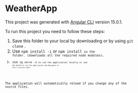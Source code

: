 # WeatherApp

This project was generated with [Angular CLI](https://github.com/angular/angular-cli) version 15.0.1.

To run this project you need to follow these steps:
  1. Save this folder to your local by downloading or by using <code>git clone</code> .
  2. Use <code>npm install -i</code> or <code>npm install<code> in the folder. (downloads all the required node modules).
  3. use <code>ng serve -o<code> to run the application locally or use <code>ng serve<code> to run the application and Navigate to `http://localhost:4200/`.


The application will automatically reload if you change any of the source files.
